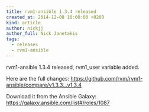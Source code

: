 ```yaml
---
title: rvm1-ansible 1.3.4 released
created_at: 2014-12-08 10:00:00 +0200
kind: article
author: nickjj
author_full: Nick Janetakis
tags:
  - releases
  - rvm1-ansible
---
```


rvm1-ansible 1.3.4 released, rvm1_user variable added.

<!-- more -->

Here are the full changes:
<https://github.com/rvm/rvm1-ansible/compare/v1.3.3...v1.3.4>

Download it from the Ansible Galaxy:
<https://galaxy.ansible.com/list#/roles/1087>
